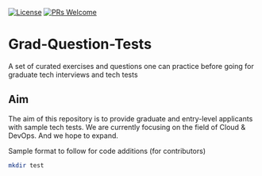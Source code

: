 [![License](https://img.shields.io/badge/License-Apache_2.0-blue.svg)](https://opensource.org/licenses/Apache-2.0)
[![PRs Welcome](https://img.shields.io/badge/PRs-welcome-brightgreen.svg?style=flat-square)](http://makeapullrequest.com)

# Grad-Question-Tests
A set of curated exercises and questions one can practice before going for graduate tech interviews and tech tests

## Aim

The aim of this repository is to provide graduate and entry-level applicants with sample tech tests. We are currently focusing on the field of Cloud & DevOps. And we hope to expand.


Sample format to follow for code additions (for contributors)

```sh
mkdir test
```
